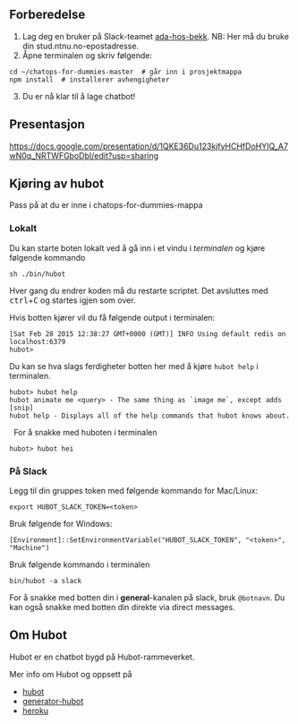 ## Forberedelse

  1. Lag deg en bruker på Slack-teamet [ada-hos-bekk](https://ada-hos-bekk.slack.com/signup). NB: Her må du bruke din stud.ntnu.no-epostadresse.
  2. Åpne terminalen og skriv følgende:
  ```
  cd ~/chatops-for-dummies-master  # går inn i prosjektmappa
  npm install  # installerer avhengigheter
  ```
  3. Du er nå klar til å lage chatbot!

## Presentasjon
https://docs.google.com/presentation/d/1QKE36Du123kjfyHCHfDoHYIQ_A7wN0q_NRTWFGboDbI/edit?usp=sharing

## Kjøring av hubot

Pass på at du er inne i chatops-for-dummies-mappa

### Lokalt
Du kan starte boten lokalt ved å gå inn i et vindu i *terminalen* og kjøre følgende kommando

    sh ./bin/hubot

Hver gang du endrer koden må du restarte scriptet. Det avsluttes med <kbd>ctrl</kbd>+<kbd>C</kbd> og startes igjen som over.

Hvis botten kjører vil du få følgende output i terminalen:

    [Sat Feb 28 2015 12:38:27 GMT+0000 (GMT)] INFO Using default redis on localhost:6379
    hubot>

Du kan se hva slags ferdigheter botten her med å kjøre `hubot help` i terminalen.

    hubot> hubot help
    hubot animate me <query> - The same thing as `image me`, except adds [snip]
    hubot help - Displays all of the help commands that hubot knows about.
  
For å snakke med huboten i terminalen

    hubot> hubot hei

### På Slack

Legg til din gruppes token med følgende kommando for Mac/Linux:

`export HUBOT_SLACK_TOKEN=<token>`

Bruk følgende for Windows:

`[Environment]::SetEnvironmentVariable("HUBOT_SLACK_TOKEN", "<token>", "Machine")`

Bruk følgende kommando i terminalen

    bin/hubot -a slack

For å snakke med botten din i __general__-kanalen på slack, bruk `@botnavn`. Du kan også snakke med botten din direkte via direct messages.
    
## Om Hubot

Hubot er en chatbot bygd på Hubot-rammeverket.

Mer info om Hubot og oppsett på

- [hubot](http://hubot.github.com)
- [generator-hubot](https://github.com/github/generator-hubot)
- [heroku](http://www.heroku.com)
